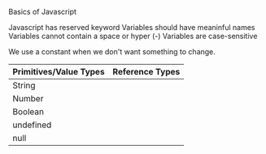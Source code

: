 
Basics of Javascript

Javascript has reserved keyword
Variables should have meaninful names
Variables cannot contain a space or hyper (-)
Variables are case-sensitive 


We use a constant when we don't want something to change. 

| Primitives/Value Types | Reference Types |
|----------|---|
| String   |  |
| Number   |   |
| Boolean  |   |
|undefined |  |
|null      |  |